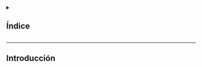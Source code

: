 <details>
  <summary><h2>Índice</h2></summary>
  
 - [Introducción](#introducción)
</details>

---

## Introducción

